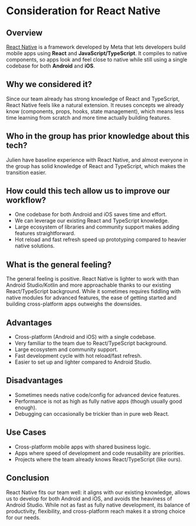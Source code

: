 # Consideration for React Native

## Overview

[React Native](https://reactnative.dev/) is a framework developed by Meta that lets developers
build mobile apps using **React** and **JavaScript/TypeScript**. It compiles to native components,
so apps look and feel close to native while still using a single codebase
for both **Android** and **iOS**.

## Why we considered it?

Since our team already has strong knowledge of React and TypeScript,
React Native feels like a natural extension.
It reuses concepts we already know (components, props, hooks, state management),
which means less time learning from scratch and more time actually building features.

## Who in the group has prior knowledge about this tech?

Julien have baseline experience with React Native, and almost everyone in
the group has solid knowledge of React and TypeScript, which makes the transition easier.

## How could this tech allow us to improve our workflow?

* One codebase for both Android and iOS saves time and effort.
* We can leverage our existing React and TypeScript knowledge.
* Large ecosystem of libraries and community support makes adding features straightforward.
* Hot reload and fast refresh speed up prototyping compared to heavier native solutions.

## What is the general feeling?

The general feeling is positive. React Native is lighter to work with than Android
Studio/Kotlin and more approachable thanks to our existing React/TypeScript background.
While it sometimes requires fiddling with native modules for advanced features,
the ease of getting started and building cross-platform apps outweighs the downsides.

## Advantages

* Cross-platform (Android and iOS) with a single codebase.
* Very familiar to the team due to React/TypeScript background.
* Large ecosystem and community support.
* Fast development cycle with hot reload/fast refresh.
* Easier to set up and lighter compared to Android Studio.

## Disadvantages

* Sometimes needs native code/config for advanced device features.
* Performance is not as high as fully native apps (though usually good enough).
* Debugging can occasionally be trickier than in pure web React.

## Use Cases

* Cross-platform mobile apps with shared business logic.
* Apps where speed of development and code reusability are priorities.
* Projects where the team already knows React/TypeScript (like ours).

## Conclusion

React Native fits our team well: it aligns with our existing knowledge,
allows us to develop for both Android and iOS, and avoids the heaviness of Android Studio.
While not as fast as fully native development, its balance of productivity, flexibility,
and cross-platform reach makes it a strong choice for our needs.
